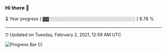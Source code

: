### Hi there 👋

⏳ Year progress { ▓▓░░░░░░░░░░░░░░░░░░░░░░░░░░░░ } 8.78 %

---

⏰ Updated on Tuesday, February 2, 2021, 12:59 AM UTC

![Progress Bar CI](https://github.com/arthurbuhl/arthurbuhl/workflows/Progress%20Bar%20CI/badge.svg)
